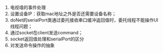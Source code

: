 1. 电视墙的事件处理
1. 设置设备IP：获取mac地址之外是否还需要设备名称；
1. doNet的serialPort类通过委托接收串口缓冲返回值时，委托线程不能操作UI线程问题；
1. 通过socket在client发送command；
1. socket返回值处理和serialPort的区分
1. 对发送命令操作的抽象